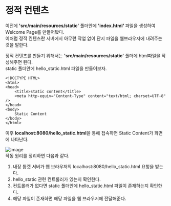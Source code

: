 <h1> <strong> 정적 컨텐츠 </strong> </h1>

이전에 <b>'src/main/resources/static'</b> 폴더안에 <b> 'index.html' </b> 파일을 생성하여 Welcome Page를 만들어봤다. <br>
이처럼 정적 컨텐츠란 서버에서 아무런 작업 없이 단지 파일을 웹브라우저에 내려주는 것을 말한다.

정적 컨텐츠를 만들기 위해서는 <b>'src/main/resources/static'</b> 폴더에 html파일을 작성해주면 된다. <br>
static 폴더안에 hello_static.html 파일을 만들어보자.

```(html)
<!DOCTYPE HTML>
<html>
<head>
    <title>static content</title>
    <meta http-equiv="Content-Type" content="text/html; charset=UTF-8" />
</head>
<body>
    Static Content
</body>
</html>
```

이후 <b>localhost:8080/hello_static.html</b>을 통해 접속하면 Static Content가 화면에 나타난다.

![image](https://user-images.githubusercontent.com/85156021/177541027-1c276401-9ac7-4504-a616-f27a18e00ca6.png) <br>
작동 원리를 정리하면 다음과 같다.

1. 내장 툽켓 서버가 웹 브라우저의 localhost:8080/hello_static.html 요청을 받는다. 
2. hello_static 관련 컨트롤러가 있는지 확인한다.
3. 컨트롤러가 없다면 static 폴더안에 hello_static.html 파일이 존재하는지 확인한다.
4. 해당 파일이 존재하면 해당 파일을 웹 브라우저에 전달해준다.
